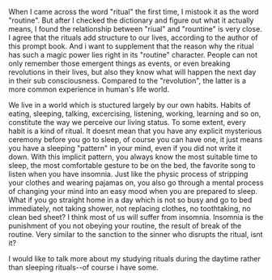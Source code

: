When I came across the word "ritual" the first time, I mistook it as the word "routine". But after I checked the dictionary and figure out what it actually means, I found the relationship between "riual"  and "rountine" is very close. I agree that the rituals add structure to our lives, according to the author of this prompt book. And i want to supplement that the reason why the ritual has such a magic power lies right in its "routine" character. People can not only remember those emergent things as events, or even breaking revolutions in their lives, but also they know what will happen the next day in their sub consciousness. Compared to the "revolution", the latter is a more common experience in human's life world. 

We live in a world which is stuctured largely by our own habits. Habits of eating, sleeping, talking, excercising, listening, working, learning and so on, constitute the way we perceive our living status. To some extent, every habit is a kind of ritual. It doesnt mean that you have any explicit mysterious ceremony before you go to sleep, of course you can have one, it just means you have a sleeping "pattern" in your mind, even if you did not write it down. With this implicit pattern, you always know the most suitable time to sleep, the most comfortable gesture to be on the bed, the favorite song to listen when you have insomnia. Just like the physic process of stripping your clothes and wearing pajamas on, you also go through a mental process of changing your mind into an easy mood when you are prepared to sleep. What if you go straight home in a day which is not so busy and go to bed immediately, not taking shower, not replacing clothes, no toothtaking, no clean bed sheet? I think most of us will suffer from insomnia. Insomnia is the punishment of you not obeying your routine, the result of break of the routine. Very similar to the sanction to the sinner who disrupts the ritual, isnt it?

I would like to talk more about my studying rituals during the daytime rather than sleeping rituals--of course i have some. 